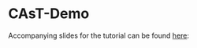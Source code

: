 # CAsT-Demo

Accompanying slides for the tutorial can be found [here](https://docs.google.com/presentation/d/1rhPlYJvk1A1wTBEDWq7mgDeQ1xKNi0MKfIA0i7t0mf0/edit?usp=sharing):

